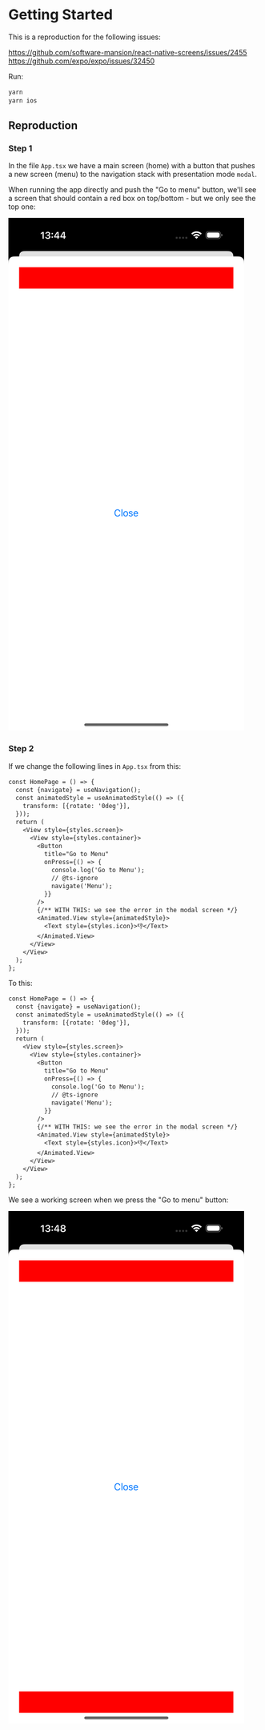 # Getting Started

This is a reproduction for the following issues:

https://github.com/software-mansion/react-native-screens/issues/2455
https://github.com/expo/expo/issues/32450

Run:

```bash
yarn
yarn ios
```

## Reproduction

### Step 1

In the file `App.tsx` we have a main screen (home) with a button that pushes a new screen (menu) to the navigation stack with presentation mode `modal`.

When running the app directly and push the "Go to menu" button, we'll see a screen that should contain a red box on top/bottom - but we only see the top one:

![Missing red box at the bottom](docs/menu-wrong.png 'Missing red box at the bottom')

### Step 2

If we change the following lines in `App.tsx` from this:

```tsx
const HomePage = () => {
  const {navigate} = useNavigation();
  const animatedStyle = useAnimatedStyle(() => ({
    transform: [{rotate: '0deg'}],
  }));
  return (
    <View style={styles.screen}>
      <View style={styles.container}>
        <Button
          title="Go to Menu"
          onPress={() => {
            console.log('Go to Menu');
            // @ts-ignore
            navigate('Menu');
          }}
        />
        {/** WITH THIS: we see the error in the modal screen */}
        <Animated.View style={animatedStyle}>
          <Text style={styles.icon}>👎</Text>
        </Animated.View>
      </View>
    </View>
  );
};
```

To this:

```tsx
const HomePage = () => {
  const {navigate} = useNavigation();
  const animatedStyle = useAnimatedStyle(() => ({
    transform: [{rotate: '0deg'}],
  }));
  return (
    <View style={styles.screen}>
      <View style={styles.container}>
        <Button
          title="Go to Menu"
          onPress={() => {
            console.log('Go to Menu');
            // @ts-ignore
            navigate('Menu');
          }}
        />
        {/** WITH THIS: we see the error in the modal screen */}
        <Animated.View style={animatedStyle}>
          <Text style={styles.icon}>👎</Text>
        </Animated.View>
      </View>
    </View>
  );
};
```

We see a working screen when we press the "Go to menu" button:

![Correct red box at the bottom](docs/menu-correct.png 'Correct red box at the bottom')

